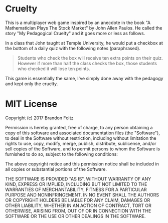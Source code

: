 Cruelty
=======

This is a multiplayer web game inspired by an anecdote in the book "A Mathematician Plays The Stock Market" by John Allen Paulos. He called the story "My Pedagogical Cruelty" and it goes more or less as follows.

In a class that John taught at Temple University, he would put a checkbox at the bottom of a daily quiz with the following notes (paraphrased).

> Students who check the box will receive ten extra points on their quiz. 
> However if more than half the class checks the box, those students who 
> checked it will lose ten points.

This game is essentially the same, I've simply done away with the pedagogy and kept only the cruelty. 

MIT License
===========

Copyright (c) 2017 Brandon Foltz

Permission is hereby granted, free of charge, to any person obtaining a copy
of this software and associated documentation files (the "Software"), to deal
in the Software without restriction, including without limitation the rights
to use, copy, modify, merge, publish, distribute, sublicense, and/or sell
copies of the Software, and to permit persons to whom the Software is
furnished to do so, subject to the following conditions:

The above copyright notice and this permission notice shall be included in all
copies or substantial portions of the Software.

THE SOFTWARE IS PROVIDED "AS IS", WITHOUT WARRANTY OF ANY KIND, EXPRESS OR
IMPLIED, INCLUDING BUT NOT LIMITED TO THE WARRANTIES OF MERCHANTABILITY,
FITNESS FOR A PARTICULAR PURPOSE AND NONINFRINGEMENT. IN NO EVENT SHALL THE
AUTHORS OR COPYRIGHT HOLDERS BE LIABLE FOR ANY CLAIM, DAMAGES OR OTHER
LIABILITY, WHETHER IN AN ACTION OF CONTRACT, TORT OR OTHERWISE, ARISING FROM,
OUT OF OR IN CONNECTION WITH THE SOFTWARE OR THE USE OR OTHER DEALINGS IN THE
SOFTWARE.
